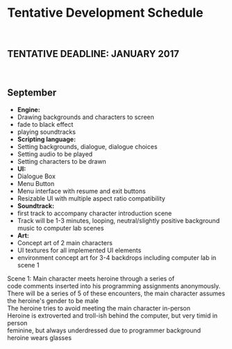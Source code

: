<h1>Tentative Development Schedule</h1>
<br>
<h2><b>TENTATIVE DEADLINE: JANUARY 2017</b></h2>
<br>
<h2><b>September</b></h2>
<ul><li><b>Engine:</b></li>
	<li>Drawing backgrounds and characters to screen</li>
	<li>fade to black effect</li>
	<li>playing soundtracks</li>
	<li><b>Scripting language:</b></li>
	<li>Setting backgrounds, dialogue, dialogue choices</li>
	<li>Setting audio to be played</li>
	<li>Setting characters to be drawn</li>
	<li><b>UI:</b></li>
	<li>Dialogue Box</li>
	<li>Menu Button</li>
	<li>Menu interface with resume and exit buttons</li>
	<li>Resizable UI with multiple aspect ratio compatibility</li>
	<li><b>Soundtrack: </b></li>
	<li>first track to accompany character introduction scene</li>
	<li>Track will be 1-3 minutes, looping, neutral/slightly positive background music to computer lab scenes</li>
	<li><b>Art:</b></li>
	<li>Concept art of 2 main characters</li>
	<li>UI textures for all implemented UI elements</li>
	<li>environment concept art for 3-4 backdrops including computer lab in scene 1</li>
</ul>
<p>Scene 1: Main character meets heroine through a series of<br>
 code comments inserted into his programming assignments anonymously.<br>
 There will be a series of 5 of these encounters, the main character assumes<br>
 the heroine's gender to be male<br>
 The heroine tries to avoid meeting the main character in-person<br>
 Heroine is extroverted and troll-ish behind the computer, but very timid in person<br>
 feminine, but always underdressed due to programmer background<br>
 heroine wears glasses<br>
 </p>
